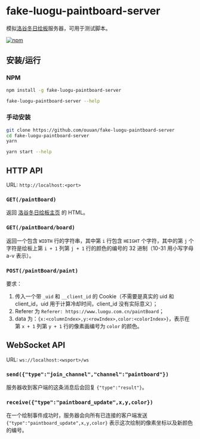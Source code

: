 # fake-luogu-paintboard-server

模拟[洛谷冬日绘板](https://www.luogu.com.cn/paintBoard)服务器，可用于测试脚本。

[![npm](https://img.shields.io/npm/v/fake-luogu-paintboard-server)](https://www.npmjs.com/package/fake-luogu-paintboard-server)

## 安装/运行

### NPM

```sh
npm install -g fake-luogu-paintboard-server
```

```sh
fake-luogu-paintboard-server --help
```

### 手动安装

```sh
git clone https://github.com/ouuan/fake-luogu-paintboard-server
cd fake-luogu-paintboard-server
yarn
```

```sh
yarn start --help
```

## HTTP API

URL: `http://localhost:<port>`

### `GET(/paintBoard)`

返回 [洛谷冬日绘板主页](https://www.luogu.com.cn/paintBoard) 的 HTML。

### `GET(/paintBoard/board)`

返回一个包含 `WIDTH` 行的字符串，其中第 `i` 行包含 `HEIGHT` 个字符，其中的第 `j` 个字符是绘板上第 `i + 1` 列第 `j + 1` 行的颜色的编号的 32 进制（10-31 用小写字母 a-v 表示）。

### `POST(/paintBoard/paint)`

要求：

1.  传入一个带 `_uid` 和 `__client_id` 的 Cookie（不需要是真实的 uid 和 client_id，uid 用于计算冷却时间，client_id 没有实际意义）；
2.  Referer 为 `Referer: https://www.luogu.com.cn/paintBoard`；
3.  data 为：`{x:<columnIndex>,y:<rowIndex>,color:<colorIndex>}`，表示在第 `x + 1` 列第 `y + 1` 行的像素画编号为 `color` 的颜色。

## WebSocket API

URL: `ws://localhost:<wsport>/ws`

### `send({"type":"join_channel","channel":"paintboard"})`

服务器收到客户端的这条消息后会回复 `{"type":"result"}`。

### `receive({"type":"paintboard_update",x,y,color})`

在一个绘制事件成功时，服务器会向所有已连接的客户端发送 `{"type":"paintboard_update",x,y,color}` 表示这次绘制的像素坐标以及新颜色的编号。
